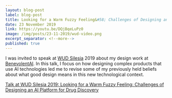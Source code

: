 ```yaml
---
layout: blog-post
label: blog-post
title: Looking for a Warm Fuzzy Feeling&#58; Challenges of Designing an AI Platform for Drug Discovery
date: 23 November 2019
link: https://youtu.be/DQjBqeLuPz0
image: /img/posts/23-11-2019/wud-video.png
excerpt_separator: <!--more-->
published: true
---
```


I was invited to speak at <a href="https://wudsilesia.pl/">WUD Silesia</a> 2019 about my design work at <a href="https://benevolent.ai/">BenevolentAI</a>. In this talk, I focus on how designing complex products that use AI technologies led me to revise some of my previously held beliefs about what good design means in this new technological context.

<!--more-->

[Talk at WUD Silesia 2019: Looking for a Warm Fuzzy Feeling: Challenges of Designing an AI Platform for Drug Discovery](https://youtu.be/DQjBqeLuPz0)
